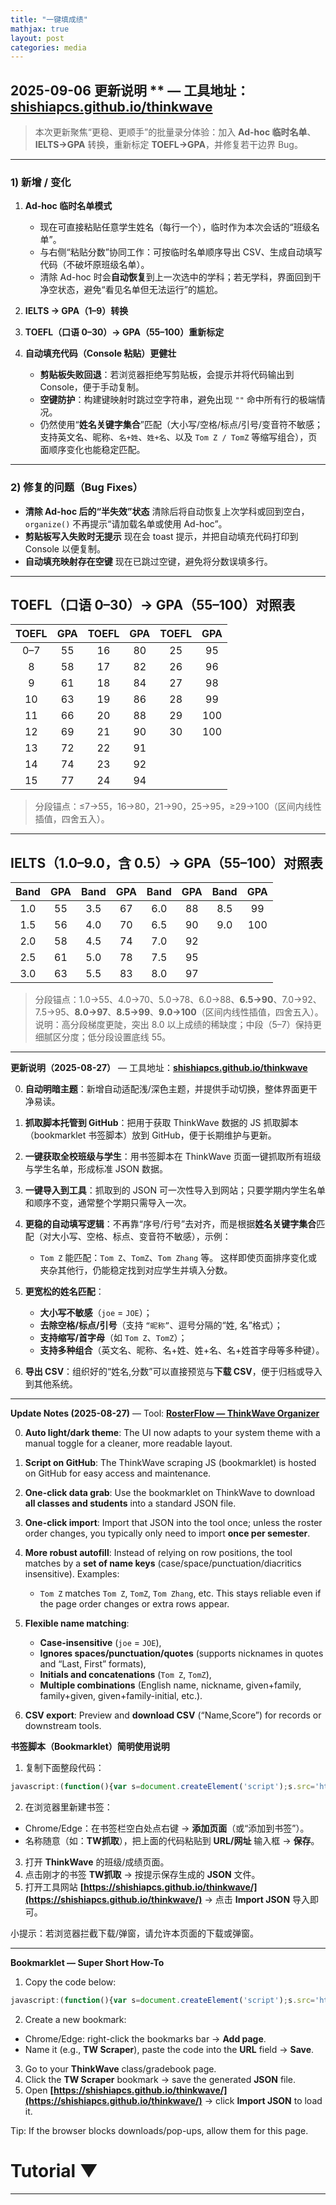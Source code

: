 ```yaml
---
title: "一键填成绩"
mathjax: true
layout: post
categories: media
---
```




## 2025-09-06 更新说明 ** — 工具地址：**[shishiapcs.github.io/thinkwave](https://shishiapcs.github.io/thinkwave/)**

> 本次更新聚焦“更稳、更顺手”的批量录分体验：加入 **Ad-hoc 临时名单**、**IELTS→GPA** 转换，重新标定 **TOEFL→GPA**，并修复若干边界 Bug。

---

### 1) 新增 / 变化

1. **Ad-hoc 临时名单模式**

   * 现在可直接粘贴任意学生姓名（每行一个），临时作为本次会话的“班级名单”。
   * 与右侧“粘贴分数”协同工作：可按临时名单顺序导出 CSV、生成自动填写代码（不破坏原班级名单）。
   * 清除 Ad-hoc 时会**自动恢复**到上一次选中的学科；若无学科，界面回到干净空状态，避免“看见名单但无法运行”的尴尬。

2. **IELTS → GPA（1–9）转换**

3. **TOEFL（口语 0–30）→ GPA（55–100）重新标定**

4. **自动填充代码（Console 粘贴）更健壮**

   * **剪贴板失败回退**：若浏览器拒绝写剪贴板，会提示并将代码输出到 Console，便于手动复制。
   * **空键防护**：构建键映射时跳过空字符串，避免出现 `""` 命中所有行的极端情况。
   * 仍然使用“**姓名关键字集合**”匹配（大小写/空格/标点/引号/变音符不敏感；支持英文名、昵称、`名+姓`、`姓+名`、以及 `Tom Z / TomZ` 等缩写组合），页面顺序变化也能稳定匹配。

---

### 2) 修复的问题（Bug Fixes）

* **清除 Ad-hoc 后的“半失效”状态**
  清除后将自动恢复上次学科或回到空白，`organize()` 不再提示“请加载名单或使用 Ad-hoc”。
* **剪贴板写入失败时无提示**
  现在会 toast 提示，并把自动填充代码打印到 Console 以便复制。
* **自动填充映射存在空键**
  现在已跳过空键，避免将分数误填多行。

---

## TOEFL（口语 0–30）→ GPA（55–100）对照表

| TOEFL | GPA | TOEFL | GPA | TOEFL | GPA |
| :---: | :-: | :---: | :-: | :---: | :-: |
|  0–7  |  55 |   16  |  80 |   25  |  95 |
|   8   |  58 |   17  |  82 |   26  |  96 |
|   9   |  61 |   18  |  84 |   27  |  98 |
|   10  |  63 |   19  |  86 |   28  |  99 |
|   11  |  66 |   20  |  88 |   29  | 100 |
|   12  |  69 |   21  |  90 |   30  | 100 |
|   13  |  72 |   22  |  91 |       |     |
|   14  |  74 |   23  |  92 |       |     |
|   15  |  77 |   24  |  94 |       |     |

> 分段锚点：≤7→55，16→80，21→90，25→95，≥29→100（区间内线性插值，四舍五入）。

---

## IELTS（1.0–9.0，含 0.5）→ GPA（55–100）对照表

| Band | GPA | Band | GPA | Band | GPA | Band | GPA |
| :--: | :-: | :--: | :-: | :--: | :-: | :--: | :-: |
|  1.0 |  55 |  3.5 |  67 |  6.0 |  88 |  8.5 |  99 |
|  1.5 |  56 |  4.0 |  70 |  6.5 |  90 |  9.0 | 100 |
|  2.0 |  58 |  4.5 |  74 |  7.0 |  92 |      |     |
|  2.5 |  61 |  5.0 |  78 |  7.5 |  95 |      |     |
|  3.0 |  63 |  5.5 |  83 |  8.0 |  97 |      |     |

> 分段锚点：1.0→55、4.0→70、5.0→78、6.0→88、**6.5→90**、7.0→92、7.5→95、**8.0→97**、**8.5→99**、**9.0→100**（区间内线性插值，四舍五入）。
> 说明：高分段梯度更陡，突出 8.0 以上成绩的稀缺度；中段（5–7）保持更细腻区分度；低分段设置底线 55。

---

**更新说明（2025-08-27）** — 工具地址：**[shishiapcs.github.io/thinkwave](https://shishiapcs.github.io/thinkwave/)**

0. **自动明暗主题**：新增自动适配浅/深色主题，并提供手动切换，整体界面更干净易读。
1. **抓取脚本托管到 GitHub**：把用于获取 ThinkWave 数据的 JS 抓取脚本（bookmarklet 书签脚本）放到 GitHub，便于长期维护与更新。
2. **一键获取全校班级与学生**：用书签脚本在 ThinkWave 页面一键抓取所有班级与学生名单，形成标准 JSON 数据。
3. **一键导入到工具**：抓取到的 JSON 可一次性导入到网站；只要学期内学生名单和顺序不变，通常整个学期只需导入一次。
4. **更稳的自动填写逻辑**：不再靠“序号/行号”去对齐，而是根据**姓名关键字集合**匹配（对大小写、空格、标点、变音符不敏感），示例：

   * `Tom Z` 能匹配：`Tom Z`、`TomZ`、`Tom Zhang` 等。
     这样即使页面排序变化或夹杂其他行，仍能稳定找到对应学生并填入分数。
5. **更宽松的姓名匹配**：

   * **大小写不敏感**（`joe` = `JOE`）；
   * **去除空格/标点/引号**（支持 `“昵称”`、逗号分隔的“姓, 名”格式）；
   * **支持缩写/首字母**（如 `Tom Z`、`TomZ`）；
   * **支持多种组合**（英文名、昵称、名+姓、姓+名、名+姓首字母等多种键）。
6. **导出 CSV**：组织好的“姓名,分数”可以直接预览与**下载 CSV**，便于归档或导入到其他系统。

---

**Update Notes (2025-08-27)** — Tool: **[RosterFlow — ThinkWave Organizer](https://shishiapcs.github.io/thinkwave/)**

0. **Auto light/dark theme**: The UI now adapts to your system theme with a manual toggle for a cleaner, more readable layout.
1. **Script on GitHub**: The ThinkWave scraping JS (bookmarklet) is hosted on GitHub for easy access and maintenance.
2. **One-click data grab**: Use the bookmarklet on ThinkWave to download **all classes and students** into a standard JSON file.
3. **One-click import**: Import that JSON into the tool once; unless the roster order changes, you typically only need to import **once per semester**.
4. **More robust autofill**: Instead of relying on row positions, the tool matches by a **set of name keys** (case/space/punctuation/diacritics insensitive). Examples:

   * `Tom Z` matches `Tom Z`, `TomZ`, `Tom Zhang`, etc.
     This stays reliable even if the page order changes or extra rows appear.
5. **Flexible name matching**:

   * **Case-insensitive** (`joe` = `JOE`),
   * **Ignores spaces/punctuation/quotes** (supports nicknames in quotes and “Last, First” formats),
   * **Initials and concatenations** (`Tom Z`, `TomZ`),
   * **Multiple combinations** (English name, nickname, given+family, family+given, given+family-initial, etc.).
6. **CSV export**: Preview and **download CSV** (“Name,Score”) for records or downstream tools.


**书签脚本（Bookmarklet）简明使用说明**

1. 复制下面整段代码：

```javascript
javascript:(function(){var s=document.createElement('script');s.src='https://shishiapcs.github.io/thinkwave/tw-scraper.js?ts='+Date.now();document.body.appendChild(s);})();
```

2. 在浏览器里新建书签：

* Chrome/Edge：在书签栏空白处点右键 → **添加页面**（或“添加到书签”）。
* 名称随意（如：**TW抓取**），把上面的代码粘贴到 **URL/网址** 输入框 → **保存**。

3. 打开 **ThinkWave** 的班级/成绩页面。
4. 点击刚才的书签 **TW抓取** → 按提示保存生成的 **JSON** 文件。
5. 打开工具网站 **[https://shishiapcs.github.io/thinkwave/](https://shishiapcs.github.io/thinkwave/)** → 点击 **Import JSON** 导入即可。

小提示：若浏览器拦截下载/弹窗，请允许本页面的下载或弹窗。

---

**Bookmarklet — Super Short How-To**

1. Copy the code below:

```javascript
javascript:(function(){var s=document.createElement('script');s.src='https://shishiapcs.github.io/thinkwave/tw-scraper.js?ts='+Date.now();document.body.appendChild(s);})();
```

2. Create a new bookmark:

* Chrome/Edge: right-click the bookmarks bar → **Add page**.
* Name it (e.g., **TW Scraper**), paste the code into the **URL** field → **Save**.

3. Go to your **ThinkWave** class/gradebook page.
4. Click the **TW Scraper** bookmark → save the generated **JSON** file.
5. Open **[https://shishiapcs.github.io/thinkwave/](https://shishiapcs.github.io/thinkwave/)** → click **Import JSON** to load it.

Tip: If the browser blocks downloads/pop-ups, allow them for this page.


<div id="wrapper">
    <!-- Collapsible Tutorial Section -->
        <div id="tutorial-section">
        <div id="tutorial-header" onclick="toggleTutorial()">
            <h1>Tutorial <span id="triangle">&#9660;</span></h1>
        </div>
        <div id="tutorial-content" style="display: none;">
            <h1>Using the Automated Score Entry System</h1>

            <h2>Purpose:</h2>
            <p>This system is designed for efficient management of student scores, allowing for easy organization of names and scores, conversion of TOEFL scores to GPA, and use of preset class lists.</p>

            <h2>Step-by-Step Guide:</h2>

            <h3>Entering Data:</h3>
            <ol>
                <li>In the "Class List" textbox, enter the names of students, one per line.</li>
                <li>In the "Score List" textbox, input the student names followed by their scores, separated by a space. Each entry should be on a new line.</li>
            </ol>
            <div class="tip">
                <strong>Tip:</strong> The format should be like this:
                <pre><code>
            John 85
            Jane 90
                </code></pre>
            </div>

            <h3>Using Preset Class Lists:</h3>
            <p>Click on one of the preset buttons (e.g., ESL Lion, ESL Dragon) to load a predefined list of student names into the "Class List" textbox.</p>

            <h3>Generating the Student Scores List:</h3>
            <ol>
                <li>Select from the function buttons:
                    <ul>
                        <li><strong>Organize Names and Scores:</strong> Organizes scores according to the class list and identifies missing scores.</li>
                        <li><strong>Convert TOEFL to GPA:</strong> Converts TOEFL scores to a GPA format for each student.</li>
                    </ul>
                </li>
                <li>A list in the format <code>const studentScores = [...];</code> is generated after clicking a button.</li>
            </ol>

            <h3>Accessing Google Chrome's Console:</h3>
            <p>Instructions on how to open and use the Chrome Developer Console.</p>
            <ol>
                <!-- Existing steps to access the console -->
                           <p>If you're unfamiliar with the Chrome Developer Console, it's a tool built right into Chrome that developers use to debug their websites. Here's how to open it:</p>
            <ol>
                <li>Right-click on any part of a webpage.</li>
                <li>From the context menu, select "Inspect" or "Inspect Element".</li>
                <li>A window will pop up at the bottom or side of your screen. From the top menu of this window, select "Console".</li>
            </ol>
            <p><strong>Congratulations!</strong> You've accessed the console.</p>

            </ol>

            <h3>Pasting the Data into ThinkWave:</h3>
            <ol>
                <li>Copy the generated list and accompanying code.</li>
                <li>Paste both into the console and press Enter.</li>
                <li>The scores are automatically filled into ThinkWave.</li>
            </ol>
            <div class="note">
                <strong>Note:</strong> Ensure you are on the ThinkWave webpage when pasting the data and code.
            </div>

            <h3>Copying Data to Clipboard:</h3>
            <p>The system now automatically copies the generated data to the clipboard for easy pasting.</p>

            <h3>Error Handling:</h3>
            <p>The system includes error handling for the TOEFL to GPA conversion, ensuring data integrity.</p>
            ---
        </div>
    </div>

    <!-- Preset Class Names Section -->
    <div id="class-presets">
        <!-- Buttons to load preset class names into the class list textarea -->
        <button onclick="loadClassList('class2027Dragon')">2027 Dragon</button>
        <button onclick="loadClassList('class2027Lion')">2027 Lion</button>
        <button onclick="loadClassList('2026Kylin')">2026 Kylin</button>
        <button onclick="loadClassList('2026Rosefinch')">2026 Rosefinch</button>
        <button onclick="loadClassList('2026Phoenix')">2026 Phoenix</button>
        <button onclick="loadClassList('S1')">TOEFL S1</button>
        <button onclick="loadClassList('S2')">TOEFL S2</button>
    </div>

    <textarea id="class-list" placeholder="If you want to reorder the scores, enter student names separated by a newline"></textarea>
    <textarea id="score-list" placeholder="Paste students and scores here"></textarea>

    <!-- Function Buttons -->
    <div id="function-buttons">
        <button id="organizeButton">Organize Names and Scores</button>
        <button id="convertButton">Convert TOEFL to GPA</button>
    </div>

    <!-- New Output Text Area for CSV -->
    <textarea id="csv-output" placeholder="Copy and convert to a table at tableconvert.com/csv-to-html" readonly></textarea>
    


    <!-- Output Area -->
    <div id="output-area">
        <!-- Placeholder for success message -->
        <div id="output-message"></div>
    </div>
   
</div>

<script>

document.addEventListener("DOMContentLoaded", function() {
    document.getElementById('organizeButton').addEventListener('click', organizeNamesAndScores);
    document.getElementById('convertButton').addEventListener('click', convertTOEFLtoGPA);
});

function processScoresAndGenerateOutput(scoresWithName) {
    // Counters for present and missing scores
    let scoresPresent = 0;
    let scoresMissing = 0;

    // Generate CSV data and studentScores list
    const csvData = scoresWithName.map(([name, score]) => {
        if (score !== "M") {
            scoresPresent++;
            return `${name},${score}`;
        } else {
            scoresMissing++;
            return `${name},"M"`;
        }
    }).join('\n');
    
    // Format the studentScores list for the autofill code, including quotes around non-numerical values
    const studentScoresList = scoresWithName.map(([name, score]) => isNaN(score) ? `"${score}"` : score);
    const studentScores = `const studentScores = ["This is extracted studentScores", ${studentScoresList.join(', ')}];`;

    // Copy to clipboard
    // const codeToCopy = `${studentScores}\n${autofillCode}`;
    const codeToCopy = `const studentScores = [${studentScores.join(', ')}];\n${autofillCode}`;
    copyToClipboard(codeToCopy);

    // Update the output area
    document.getElementById('csv-output').value = csvData;
    document.getElementById('output-message').textContent = `Operation successful. ${scoresPresent} scores present, ${scoresMissing} missing. List and autofill code copied to clipboard.`;
}

function organizeNamesAndScores() {
    const scoresWithName = extractRawScoresWithName();
    let processedScores;
    const classList = document.getElementById("class-list").value.trim().split("\n").filter(Boolean);

    if (classList.length > 0) {
        // If there are names in the class list, use them to reorder and identify missing scores
        const scoresMap = new Map(scoresWithName.map(([name, score]) => [name.toLowerCase(), score]));
        processedScores = classList.map(studentName => {
            const score = scoresMap.get(studentName.toLowerCase());
            return score ? [studentName, score] : [studentName, '"M"'];
        });
    } else {
        // If class list is empty, use the scores as they are
        processedScores = scoresWithName;
    }

    // Format into CSV and generate studentScores list
    const csvData = formatToCSV(processedScores);
    document.getElementById('csv-output').value = csvData;
    generateStudentScoresList(processedScores);
    document.getElementById('output-message').textContent = 
        `Organized names and scores. Data copied to clipboard.`;
}

function extractRawScoresWithName() {
    const scoreListRaw = document.getElementById("score-list").value.split("\n");
    const scores = [];
    for (let entry of scoreListRaw) {
        let parts;
        // Remove leading/trailing whitespace from the entire entry first
        const trimmedEntry = entry.trim(); 
        if (!trimmedEntry) continue; // Skip empty or whitespace-only lines

        if (trimmedEntry.includes("\t")) {
            parts = trimmedEntry.split("\t");
        } else {
            const lastSpaceIndex = trimmedEntry.lastIndexOf(" ");
            if (lastSpaceIndex === -1) { // No space found, might be only a name or only a score
                // Decide how to handle this: skip, or try to process?
                // For now, let's assume it needs both parts and skip if not found.
                // This also handles cases where entry is just "  " and lastSpaceIndex becomes -1.
                continue; 
            }
            parts = [trimmedEntry.substring(0, lastSpaceIndex), trimmedEntry.substring(lastSpaceIndex + 1)];
        }

        if (parts.length < 2) continue;
        
        let [name, score] = parts;

        // Trim whitespace from the individually extracted name and score
        name = name.trim(); 
        score = score.trim(); // <<< THIS IS THE KEY FIX FOR YOUR ISSUE

        // Now, process the cleaned score
        score = getNumericValueOrOriginal(score); 
        scores.push([name, score]);
    }
    return scores;
}

function generateStudentScoresList(scoresWithName) {
    // Prepare the scores, adding quotes if the score is "M"
    const studentScores = scoresWithName.map(([name, score]) => score !== '"M"' ? score : '"M"');
    const formattedScores = `["This is extracted studentScores", ${studentScores.join(', ')}]`;
    
    // Generate the autofill code
    // const codeToCopy = `${formattedScores};\n${autofillCode}`;
    const codeToCopy = `const studentScores = [${studentScores.join(', ')}];\n${autofillCode}`;
    copyToClipboard(codeToCopy);
}

function formatToCSV(scoresWithName) {
    // CSV generation for display
    return scoresWithName.map(([name, score]) => `${name},${score}`).join('\n');
}

function copyToClipboard(text) {
    if (navigator.clipboard) {
        navigator.clipboard.writeText(text).then(function() {
            console.log('Copying to clipboard was successful!');
        }, function(err) {
            console.error('Could not copy text: ', err);
        });
    } else {
        // Clipboard API not available, provide a fallback to copy manually
        const textArea = document.createElement('textarea');
        textArea.value = text;
        document.body.appendChild(textArea);
        textArea.focus();
        textArea.select();
        try {
            document.execCommand('copy');
            console.log('Fallback: Copying text command was successful');
        } catch (err) {
            console.error('Fallback: Oops, unable to copy', err);
        }
        document.body.removeChild(textArea);
    }
}

// Define the autofill code to be copied to the clipboard
const autofillCode = `
(function(studentScores) {
    // Autofill code for ThinkWave
    // Select only input fields that are for grades
    const scoreInputFields = document.querySelectorAll('input[name*="-grade"][type="text"]');
    for (let i = 0; i < scoreInputFields.length; i++) {
        const inputField = scoreInputFields[i];
        if (inputField && studentScores[i] !== undefined) {
            inputField.value = studentScores[i];
            inputField.dispatchEvent(new Event('input', { 'bubbles': true }));
        }
    }
})(studentScores); // Immediately invoke the function with studentScores
true;
`;


//Extracts the numeric part from a string. If the string does not contain a numeric value, it returns the original string. Useful for parsing mixed-type data.
function getNumericValueOrOriginal(str) {
    if (typeof str !== "string") return str;  // Safety check

    const numericValue = str.match(/\d+(\.\d+)?/);
    if (numericValue) {
        return numericValue[0];
    }
    return str;
}

function convertTOEFLtoGPA() {
    const scoresWithName = extractRawScoresWithName();
    const classList = document.getElementById("class-list").value.trim().split("\n").filter(Boolean);
    let conversionErrors = [];
    let convertedScoresMap = new Map();

    // Convert each score and store in a map with lowercase name for case-insensitive matching
    scoresWithName.forEach(([name, score]) => {
        const convertedScore = toeflToGPA(score);
        if (typeof convertedScore === 'string' && convertedScore.startsWith('Error')) {
            conversionErrors.push(`${name}: ${convertedScore}`);
            convertedScoresMap.set(name.toLowerCase(), '"M"'); // Mark as missing if there's an error
        } else {
            convertedScoresMap.set(name.toLowerCase(), convertedScore);
        }
    });

    let processedScores;

    // Check if a class list is provided
    if (classList.length > 0) {
        // Use the class list to reorder and identify missing scores
        processedScores = classList.map(studentName => {
            const score = convertedScoresMap.get(studentName.toLowerCase());
            return score ? [studentName, score] : [studentName, '"M"']; // Mark as missing if not found in the map
        });
    } else {
        // If class list is empty, use the original names with converted scores
        processedScores = scoresWithName.map(([name, _]) => {
            const score = convertedScoresMap.get(name.toLowerCase());
            return [name, score];
        });
    }

    // Update the output textarea and copy to clipboard only if there are no errors
    if (conversionErrors.length === 0) {
        const csvData = formatToCSV(processedScores); 
        document.getElementById('csv-output').value = csvData;
        generateStudentScoresList(processedScores);
        document.getElementById('output-message').textContent = "Converted TOEFL to GPA. Data copied to clipboard.";
    } else {
        // Display the conversion errors
        document.getElementById('output-message').textContent = "Error: Unable to convert some TOEFL scores. " +
            "Please ensure all scores are numeric and within the valid range.";
        document.getElementById('csv-output').value = conversionErrors.join('\n');
    }
}

function toeflToGPA(scoreInput) {
    const score = parseFloat(scoreInput);

     console.log(`Converted input '${scoreInput}' to number: ${score}`); // For debugging
    
     if (isNaN(score) || score < 0 || score > 30) {
        return 'Error: TOEFL score out of range (0-30).'; // Indicate an invalid score was provided
    }

    // if (score < 7) return 55;
    // else if (score == 7) return 60;
    // else if (score == 8) return 62.5;
    // else if (score == 9) return 65;
    // else if (score == 10) return 67.5;
    // else if (score == 11) return 70;
    // else if (score == 12) return 72.5;
    // else if (score == 13) return 75;
    // else if (score == 14) return 77.5;
    // else if (score == 15) return 80;
    // else if (score == 16) return 82.14;
    // else if (score == 17) return 84.28;
    // else if (score == 18) return 86.42;
    // else if (score == 19) return 88.56;
    // else if (score == 20) return 90.7;
    // else if (score == 21) return 92.84;
    // else if (score == 22) return 94.98;
    // else if (score >= 23) return 95;

    if (score >= 28) return 100; // Exceptional listening skills (A+)
    else if (score >= 25) return 97; // Very strong listening skills (A)
    else if (score >= 22) return 94; // Strong listening skills (A-)
    else if (score >= 19) return 90; // Good listening skills, above average (B+)
    else if (score >= 17) return 89; // Slightly above average proficiency (B)
    else if (score >= 14) return 85; // Average proficiency (B-)
    else if (score >= 11) return 80; // Slightly below average proficiency (C+)
    else if (score >= 6) return 75; // Below average proficiency, needs improvement (C)
    else if (score >= 3) return 65; // Significantly below average, considerable improvement needed (C-)
    else if (score >= 1) return 60; // D
    else return 55;
    // If score does not meet any condition, return an error message
    // If score does not meet any condition, return an error message
    return 'Error: Conversion Error';
}

function wrapStrings(arr) {
    return arr.map(item => {
        if (isNaN(item) && typeof item === 'string' && !item.startsWith('"')) {
            return `"${item}"`;
        }
        return item;
    });
}

// New functions for the updated interface
function toggleTutorial() {
    var content = document.getElementById('tutorial-content');
    var triangle = document.getElementById('triangle');
    if (content.style.display === 'none') {
        content.style.display = 'block';
        triangle.innerHTML = '&#9650;';
    } else {
        content.style.display = 'none';
        triangle.innerHTML = '&#9660;';
    }
}

function loadClassList(preset) {
    var classListTextArea = document.getElementById('class-list');
    // Define presets
    var presets = {
    'class2027Dragon':"Melody\nAmanda\nHarry\nSky\nEmily\nAlexander\nJimmy\nHanbo\nGloria\nCordelia",
    'class2027Lion':"KevinCai\nAngela\nClara\nJarvis\nRachel\nDorcas\nBianca\nJerry\nNina\nBill\nYukiWu\nSelina\nYukiYu\nTracy",
    '2026Kylin': "Leon\nCicily\nRegina\nTom\nSteven\nJason\nSelina\nCarol\nRaymond\nVicky\nBobby\nVictoria",
    '2026Rosefinch': "Eric\nJoe\nZao\nClaire\nAugust\nIsaiah\nMike\nKevin\nMeredith\nLauren\nWesley\nTina\nGeorge\nCamilia\nMichael\nJoyce\nAlice\nAndy\nMason",
    '2026Phoenix': "Sword\nKarl\nAugust\nRichard\nMike\nJenny\nMeredith\nKeven\nGeorge\nMason",
    'S2':                      
    "Karl\nZao\nJoyce\nSword\nKeven\nLauren\nMike\nKevin\nJoe\nEric\nAndy\nTom\nMeredith\nAugust\nRichard\nCamilia\nWesley\nRaymond\nJason\nSteven\nGeorge\nIsaiah\nLeon\nSeanna\nBobby\nMichael\nRegina\nCarol\nVicky\nAlice\nSelina\nTina\nCicily\nMason\nClaire\nTomZhang",
    'S1': 
    "Melody\nAmanda\nHarry\nSky\nEmily\nIsabella\nAlexander\nJimmy\nBetty\nTrinity\nYukiWu\nHanbo\nStanley\nGloria\nKevinCai\nAngela\nClara\nJarvis\nRachel\nDorcas\nBianca\nJerry\nNina\nBill\nSelina\nYukiYu\nTracy\nCordelia\nHoward"
    };

    // Load the preset class list into the textarea
    classListTextArea.value = presets[preset] || "Preset not found";
}

</script>

<style>
    #class-list, #score-list {
        box-sizing: border-box; /* Include padding and borders in the element's total width and height */
        width: 48%; /* Adjust width to allow for two side by side with some space in between */
        height: 450px;
        margin-bottom: 10px;
        resize: vertical;
        display: inline-block; /* Display side-by-side */
        vertical-align: top; /* Align to top if they are different heights */
    }

    #class-presets {
        display: flex;
        justify-content: space-around; /* Spreads items evenly with space around them */
        flex-wrap: wrap;
        margin-bottom: 10px;
    }

    #class-presets button {
        flex: 1; /* Each button will grow to fill the space */
        margin: 0 10px; /* Give some space between buttons */
        text-align: center; /* Center button text */
    }

    #function-buttons {
        display: flex;
        flex-direction: column;
        align-items: flex-start;
        gap: 10px;
    }

    #wrapper {
        max-width: 800px; /* Maximum width of the wrapper */
        margin: auto; /* Center the wrapper */
    }

    @media (max-width: 768px) {
        #class-list, #score-list {
            width: 100%; /* Full width on smaller screens */
        }

        #class-presets {
            justify-content: center;
        }

        #class-presets button {
            margin: 5px; /* Smaller margin on smaller screens */
        }
    }

    #csv-output {
    width: 96%; /* Adjust as needed */
    height: 450px; /* Adjust as needed */
    margin-top: 10px;
    margin-bottom: 20px;
    resize: none;
}

</style>

---

<!-- Area to display the reordered results -->
<ul id="resultList"></ul>
